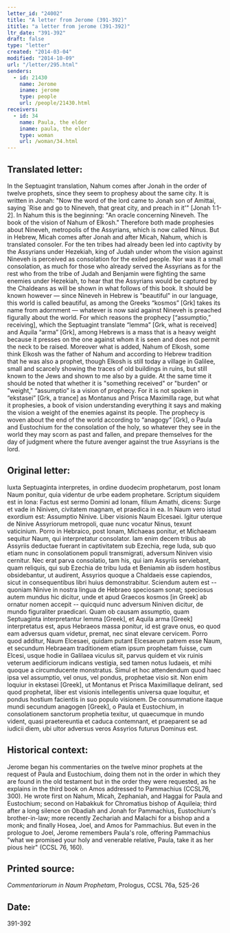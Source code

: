 ```yaml
---
letter_id: "24002"
title: "A letter from Jerome (391-392)"
ititle: "a letter from jerome (391-392)"
ltr_date: "391-392"
draft: false
type: "letter"
created: "2014-03-04"
modified: "2014-10-09"
url: "/letter/295.html"
senders:
  - id: 21430
    name: Jerome
    iname: jerome
    type: people
    url: /people/21430.html
receivers:
  - id: 34
    name: Paula, the elder
    iname: paula, the elder
    type: woman
    url: /woman/34.html
---
```

<h2> Translated letter:</h2>In the Septuagint translation, Nahum comes after Jonah in the order of twelve prophets, since they seem to prophesy about the same city.  It is written in Jonah:  "Now the word of the lord came to Jonah son of Amittai, saying `Rise and go to Nineveh, that great city, and preach in it'" [Jonah 1:1-2].  In Nahum this is the beginning:  "An oracle concerning Nineveh.  The book of the vision of Nahum of Elkosh."  Therefore both made prophesies about Nineveh, metropolis of the Assyrians, which is now called Ninus.  But in Hebrew, Micah comes after Jonah and after Micah, Nahum, which is translated consoler.  For the ten tribes had already been led into captivity by the Assyrians under Hezekiah, king of Judah under whom the vision against Nineveh is perceived as consolation for the exiled people.  Nor was it a small consolation, as much for those who already served the Assyrians as for the rest who from the tribe of Judah and Benjamin were fighting the same enemies under Hezekiah, to hear that the Assyrians would be captured by the Chaldeans as will be shown in what follows of this book.
It should be known however — since Nineveh in Hebrew is "beautiful" in our language, this world is called beautiful, as among the Greeks “kosmos” [Grk] takes its name from adornment — whatever is now said against Nineveh is preached figurally about the world.  For which reasons the prophecy [“assumptio,” receiving], which the Septuagint translate “lemma” [Grk, what is received] and Aquila “arma” [Grk], among Hebrews is a mass that is a heavy weight because it presses on the one against whom it is seen and does not permit the neck to be raised.  Moreover what is added, Nahum of Elkosh, some think Elkosh was the father of Nahum and according to Hebrew tradition that he was also a prophet, though Elkosh is still today a village in Galilee, small and scarcely showing the traces of old buildings in ruins, but still known to the Jews and shown to me also by a guide.
At the same time it should be noted that whether it is "something received" or "burden" or "weight," “assumptio” is a vision of prophecy.  For it is not spoken in “ekstasei” [Grk, a trance] as Montanus and Prisca Maximilla rage, but what it prophesies, a book of vision understanding everything it says and making the vision a weight of the enemies against its people.  The prophecy is woven about the end of the world according to “anagogy” [Grk], o Paula and Eustochium for the consolation of the holy, so whatever they see in the world they may scorn as past and fallen, and prepare themselves for the day of judgment where the future avenger against the true Assyrians is the lord.
<h2 class="mt-4"> Original letter:</h2>Iuxta Septuaginta interpretes, in ordine duodecim prophetarum, post Ionam Naum ponitur, quia videntur de urbe eadem prophetare. Scriptum siquidem est in Iona: Factus est sermo Domini ad Ionam, filium Amathi, dicens: Surge et vade in Niniven, civitatem magnam, et praedica in ea. In Naum vero istud exordium est: Assumptio Ninive. Liber visionis Naum Elcesaei. Igitur uterque de Ninive Assyriorum metropoli, quae nunc vocatur Ninus, texunt vaticinium. Porro in Hebraico, post Ionam, Michaeas ponitur, et Michaeam sequitur Naum, qui interpretatur consolator. Iam enim decem tribus ab Assyriis deductae fuerant in captivitatem sub Ezechia, rege Iuda, sub quo etiam nunc in consolationem populi transmigrati, adversum Niniven visio cernitur. Nec erat parva consolatio, tam his, qui iam Assyriis serviebant, quam reliquis, qui sub Ezechia de tribu Iuda et Beniamin ab iisdem hostibus obsidebantur, ut audirent, Assyrios quoque a Chaldaeis esse capiendos, sicut in consequentibus libri huius demonstrabitur. Sciendum autem est -- quoniam Ninive in nostra lingua de Hebraeo speciosam sonat; speciosus autem mundus hic dicitur, unde et apud Graecos kosmos [in Greek] ab ornatur nomen accepit -- quicquid nunc adversum Niniven dicitur, de mundo figuraliter praedicari. Quam ob causam assumptio, quam Septuaginta interpretantur lemma [Greek], et Aquila arma [Greek] interpretatus est, apus Hebraeos massa ponitur, id est grave onus, eo quod eam adversus quam videtur, premat, nec sinat elevare cervicem. Porro quod additur, Naum Elcesaei, quidam putant Elcesaeum patrem esse Naum, et secundum Hebraeam traditionem etiam ipsum prophetam fuisse, cum Elcesi, usque hodie in Galilaea viculus sit, parvus quidem et vix ruinis veterum aedificiorum indicans vestigia, sed tamen notus Iudaeis, et mihi quoque a circumducente monstratus. Simul et hoc attendendum quod haec ipsa vel assumptio, vel onus, vel pondus, prophetae visio sit. Non enim loquiur in ekstasei [Greek], ut Montanus et Prisca Maximillaque delirant, sed quod prophetat, liber est visionis intellegentis universa quae loquitur, et pondus hostium facientis in suo populo visionem. De consummatione itaque mundi secundum anagogen [Greek], o Paula et Eustochium, in consolationem sanctorum prophetia texitur, ut quaecumque in mundo vident, quasi praetereuntia et caduca contemnant, et praeparent se ad iudicii diem, ubi ultor adversus veros Assyrios futurus Dominus est.
<h2 class="mt-4"> Historical context:</h2>Jerome began his commentaries on the twelve minor prophets at the request of Paula and Eustochium, doing them not in the order in which they are found in the old testament but in the order they were requested, as he explains in the third book on Amos addressed to Pammachius (CCSL76, 300).  He wrote first on Nahum, Micah, Zephaniah, and Haggai for Paula and Eustochium; second on Habakkuk for Chromatius bishop of Aquileia; third after a long silence on Obadiah and Jonah for Pammachius, Eustochium's brother-in-law; more recently Zechariah and Malachi for a bishop and a monk; and finally Hosea, Joel, and Amos for Pammachius.  But even in the prologue to Joel, Jerome remembers Paula's role, offering Pammachius "what we promised your holy and venerable relative, Paula, take it as her pious heir" (CCSL 76, 160).
<h2 class="mt-4"> Printed source:</h2><p><em>Commentariorum in Naum Prophetam</em>, Prologus, CCSL 76a, 525-26</p><h2 class="mt-4"> Date:</h2>391-392
